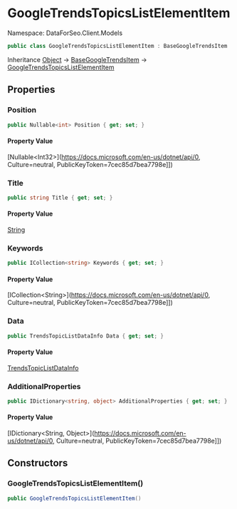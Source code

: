 # GoogleTrendsTopicsListElementItem

Namespace: DataForSeo.Client.Models

```csharp
public class GoogleTrendsTopicsListElementItem : BaseGoogleTrendsItem
```

Inheritance [Object](https://docs.microsoft.com/en-us/dotnet/api/Object) → [BaseGoogleTrendsItem](./BaseGoogleTrendsItem.md) → [GoogleTrendsTopicsListElementItem](./GoogleTrendsTopicsListElementItem.md)

## Properties

### **Position**

```csharp
public Nullable<int> Position { get; set; }
```

#### Property Value

[Nullable&lt;Int32&gt;](https://docs.microsoft.com/en-us/dotnet/api/0, Culture=neutral, PublicKeyToken=7cec85d7bea7798e]])<br>

### **Title**

```csharp
public string Title { get; set; }
```

#### Property Value

[String](https://docs.microsoft.com/en-us/dotnet/api/String)<br>

### **Keywords**

```csharp
public ICollection<string> Keywords { get; set; }
```

#### Property Value

[ICollection&lt;String&gt;](https://docs.microsoft.com/en-us/dotnet/api/0, Culture=neutral, PublicKeyToken=7cec85d7bea7798e]])<br>

### **Data**

```csharp
public TrendsTopicListDataInfo Data { get; set; }
```

#### Property Value

[TrendsTopicListDataInfo](./TrendsTopicListDataInfo.md)<br>

### **AdditionalProperties**

```csharp
public IDictionary<string, object> AdditionalProperties { get; set; }
```

#### Property Value

[IDictionary&lt;String, Object&gt;](https://docs.microsoft.com/en-us/dotnet/api/0, Culture=neutral, PublicKeyToken=7cec85d7bea7798e]])<br>

## Constructors

### **GoogleTrendsTopicsListElementItem()**

```csharp
public GoogleTrendsTopicsListElementItem()
```
